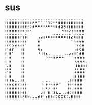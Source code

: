# sus
⣿⣿⣿⣿⣿⣿⣿⣿⡿⠿⠛⠛⠛⢻⡻⠿⣿⣿⣿⣿⣿⣿⣿⣿  
⣿⣿⣿⣿⣿⣿⣟⣫⡾⠛⠛⠛⠛⠛⠛⠿⣾⣽⡻⣿⣿⣿⣿⣿  
⣿⣿⣿⣿⣿⡟⣼⠏⠀⠀⠀⠀ ⠀⠀⣀⣀⡀⣙⣿⣎⢿⣿⣿⣿  
⣿⣿⣿⣿⣿⢹⡟⠀⠀⠀⣰⡾⠟⠛⠛⠛⠛⠛⠛⠿⣮⡻⣿⣿  
⣿⡿⢟⣻⣟⣽⠇⠀⠀⠀⣿⠀⠀⠀⠀⠀⠀⠀⠀  ⠀⠈⢿⡹⣿  
⡟⣼⡟⠉⠉⣿⠀⠀⠀⠀⢿⡄⠀⠀⠀⠀⠀⠀⠀  ⠀⠀⣼⢟⣿  
⣇⣿⠁⠀⠀⣿⠀⠀⠀⠀⠘ ⢿⣦⣄⣀⣀⣀⣀⣤⡴⣾⣏⣾⣿  
⡇⣿⠀⠀⠀⣿⠀⠀⠀⠀⠀⠀ ⠈⠉⠛⠋⠉⠉ ⠀⠀⢻⣿⣿⣿  
⢃⣿⠀⠀⠀⣿⠀⠀⠀⠀⠀⠀⠀ ⠀⠀⠀⠀⠀⠀ ⠀ ⢸⣧⣿⣿  
⡻⣿⠀⠀⠀⣿⠀⠀⠀⠀⠀⠀ ⠀⠀⠀⠀⠀⠀⠀⠀  ⣸⣧⣿⣿  
⡇⣿⠀⠀⠀⣿⠀⠀⠀⠀⠀⠀ ⠀⠀⠀⠀⠀⠀⠀⠀  ⣿⢹⣿⣿  
⣿⡸⢷⣤⣤⣿⡀⠀⠀⠀⠀⢠ ⣤⣄⣀⣀⣀⠀ ⢠⣿⣿⣿⣿  
⣿⣿⣷⣿⣷⣿⡇⠀⠀⠀⠀⢸ ⡏⡍⣿⡏⠀⠀ ⢸⡏⣿⣿⣿  
⣿⣿⣿⣿⣿⢼⡇⠀⠀⠀⠀⣸⡇⣷ ⣻⣆⣀ ⣀⣼⣻⣿⣿⣿  
⣿⣿⣿⣿⣿⣜⠿⢦⣤⣤⡾⢟⣰⣿⣷⣭⣯⣭⣯⣥⣿⣿⣿  
